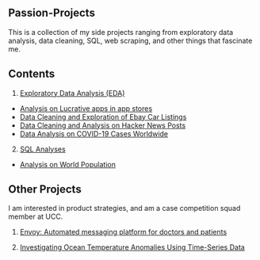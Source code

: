 ## Passion-Projects
This is a collection of my side projects ranging from exploratory data analysis, data cleaning, SQL, web scraping, and other things that fascinate me.

## Contents
1. [Exploratory Data Analysis (EDA)](https://github.com/kirstentai/Passion-Projects/tree/main/exploratory-da)
  - [Analysis on Lucrative apps in app stores](https://github.com/kirstentai/Passion-Projects/tree/main/exploratory-da/appstore/)
  - [Data Cleaning and Exploration of Ebay Car Listings](https://github.com/kirstentai/Passion-Projects/tree/main/exploratory-da/ebay-carlist/)
  - [Data Cleaning and Analysis on Hacker News Posts](https://github.com/kirstentai/Passion-Projects/tree/main/exploratory-da/hackernews)
  - [Data Analysis on COVID-19 Cases Worldwide](https://github.com/kirstentai/Passion-Projects/tree/main/exploratory-da/covid19-cases)
  
  
  
2. [SQL Analyses](https://github.com/kirstentai/Passion-Projects/tree/main/sql/)
  - [Analysis on World Population](https://github.com/kirstentai/Passion-Projects/tree/main/sql/world-population/)



## Other Projects
I am interested in product strategies, and am a case competition squad member at UCC.
1. [Envoy: Automated messaging platform for doctors and patients](https://devpost.com/software/envoy)


3. [Investigating Ocean Temperature Anomalies Using Time-Series Data](https://www.kirstentai.com/oceanography-time-series)
